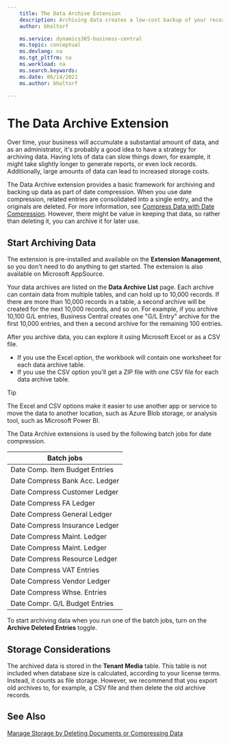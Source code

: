 ```yaml
---
    title: The Data Archive Extension
    description: Archiving data creates a low-cost backup of your records.
    author: bholtorf

    ms.service: dynamics365-business-central
    ms.topic: conceptual
    ms.devlang: na
    ms.tgt_pltfrm: na
    ms.workload: na
    ms.search.keywords:
    ms.date: 06/14/2021
    ms.author: bholtorf

---
```


# The Data Archive Extension
Over time, your business will accumulate a substantial amount of data, and as an administrator, it's probably a good idea to have a strategy for archiving data. Having lots of data can slow things down, for example, it might take slightly longer to generate reports, or even lock records. Additionally, large amounts of data can lead to increased storage costs.

The Data Archive extension provides a basic framework for archiving and backing up data as part of date compression. When you use date compression, related entries are consolidated into a single entry, and the originals are deleted. For more information, see [Compress Data with Date Compression](admin-manage-documents.md#compress-data-with-date-compression). However, there might be value in keeping that data, so rather than deleting it, you can archive it for later use.

## Start Archiving Data
The extension is pre-installed and available on the **Extension Management**, so you don't need to do anything to get started. The extension is also available on Microsoft AppSource. 

Your data archives are listed on the **Data Archive List** page. Each archive can contain data from multiple tables, and can hold up to 10,000 records. If there are more than 10,000 records in a table, a second archive will be created for the next 10,000 records, and so on. For example, if you archive 10,100 G/L entries, Business Central creates one "G/L Entry" archive for the first 10,000 entries, and then a second archive for the remaining 100 entries. 

After you archive data, you can explore it using Microsoft Excel or as a CSV file.

* If you use the Excel option, the workbook will contain one worksheet for each data archive table.
* If you use the CSV option you'll get a ZIP file with one CSV file for each data archive table.

> [!TIP]
> The Excel and CSV options make it easier to use another app or service to move the data to another location, such as Azure Blob storage, or analysis tool, such as Microsoft Power BI.

The Data Archive extensions is used by the following batch jobs for date compression.

|Batch jobs  |
|---------|
|Date Comp. Item Budget Entries     |
|Date Compress Bank Acc. Ledger     |
|Date Compress Customer Ledger     |
|Date Compress FA Ledger     |
|Date Compress General Ledger     |
|Date Compress Insurance Ledger     |
|Date Compress Maint. Ledger     |
|Date Compress Maint. Ledger     |
|Date Compress Resource Ledger     |
|Date Compress VAT Entries     |
|Date Compress Vendor Ledger     |
|Date Compress Whse. Entries     |
|Date Compr. G/L Budget Entries     |

To start archiving data when you run one of the batch jobs, turn on the **Archive Deleted Entries** toggle.

## Storage Considerations
The archived data is stored in the **Tenant Media** table. This table is not included when database size is calculated, according to your license terms. Instead, it counts as file storage. However, we recommend that you export old archives to, for example, a CSV file and then delete the old archive records.

## See Also
[Manage Storage by Deleting Documents or Compressing Data](admin-manage-documents.md)

